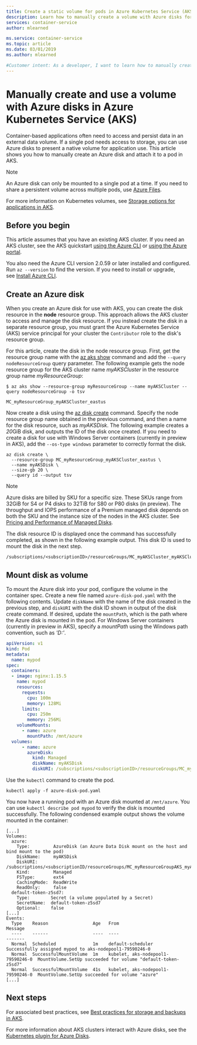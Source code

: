 ```yaml
---
title: Create a static volume for pods in Azure Kubernetes Service (AKS)
description: Learn how to manually create a volume with Azure disks for use with a pod in Azure Kubernetes Service (AKS)
services: container-service
author: mlearned

ms.service: container-service
ms.topic: article
ms.date: 03/01/2019
ms.author: mlearned

#Customer intent: As a developer, I want to learn how to manually create and attach storage to a specific pod in AKS.
---
```


# Manually create and use a volume with Azure disks in Azure Kubernetes Service (AKS)

Container-based applications often need to access and persist data in an external data volume. If a single pod needs access to storage, you can use Azure disks to present a native volume for application use. This article shows you how to manually create an Azure disk and attach it to a pod in AKS.

> [!NOTE]
> An Azure disk can only be mounted to a single pod at a time. If you need to share a persistent volume across multiple pods, use [Azure Files][azure-files-volume].

For more information on Kubernetes volumes, see [Storage options for applications in AKS][concepts-storage].

## Before you begin

This article assumes that you have an existing AKS cluster. If you need an AKS cluster, see the AKS quickstart [using the Azure CLI][aks-quickstart-cli] or [using the Azure portal][aks-quickstart-portal].

You also need the Azure CLI version 2.0.59 or later installed and configured. Run `az --version` to find the version. If you need to install or upgrade, see [Install Azure CLI][install-azure-cli].

## Create an Azure disk

When you create an Azure disk for use with AKS, you can create the disk resource in the **node** resource group. This approach allows the AKS cluster to access and manage the disk resource. If you instead create the disk in a separate resource group, you must grant the Azure Kubernetes Service (AKS) service principal for your cluster the `Contributor` role to the disk's resource group.

For this article, create the disk in the node resource group. First, get the resource group name with the [az aks show][az-aks-show] command and add the `--query nodeResourceGroup` query parameter. The following example gets the node resource group for the AKS cluster name *myAKSCluster* in the resource group name *myResourceGroup*:

```azurecli-interactive
$ az aks show --resource-group myResourceGroup --name myAKSCluster --query nodeResourceGroup -o tsv

MC_myResourceGroup_myAKSCluster_eastus
```

Now create a disk using the [az disk create][az-disk-create] command. Specify the node resource group name obtained in the previous command, and then a name for the disk resource, such as *myAKSDisk*. The following example creates a *20*GiB disk, and outputs the ID of the disk once created. If you need to create a disk for use with Windows Server containers (currently in preview in AKS), add the `--os-type windows` parameter to correctly format the disk.

```azurecli-interactive
az disk create \
  --resource-group MC_myResourceGroup_myAKSCluster_eastus \
  --name myAKSDisk \
  --size-gb 20 \
  --query id --output tsv
```

> [!NOTE]
> Azure disks are billed by SKU for a specific size. These SKUs range from 32GiB for S4 or P4 disks to 32TiB for S80 or P80 disks (in preview). The throughput and IOPS performance of a Premium managed disk depends on both the SKU and the instance size of the nodes in the AKS cluster. See [Pricing and Performance of Managed Disks][managed-disk-pricing-performance].

The disk resource ID is displayed once the command has successfully completed, as shown in the following example output. This disk ID is used to mount the disk in the next step.

```console
/subscriptions/<subscriptionID>/resourceGroups/MC_myAKSCluster_myAKSCluster_eastus/providers/Microsoft.Compute/disks/myAKSDisk
```

## Mount disk as volume

To mount the Azure disk into your pod, configure the volume in the container spec. Create a new file named `azure-disk-pod.yaml` with the following contents. Update `diskName` with the name of the disk created in the previous step, and `diskURI` with the disk ID shown in output of the disk create command. If desired, update the `mountPath`, which is the path where the Azure disk is mounted in the pod. For Windows Server containers (currently in preview in AKS), specify a *mountPath* using the Windows path convention, such as *'D:'*.

```yaml
apiVersion: v1
kind: Pod
metadata:
  name: mypod
spec:
  containers:
  - image: nginx:1.15.5
    name: mypod
    resources:
      requests:
        cpu: 100m
        memory: 128Mi
      limits:
        cpu: 250m
        memory: 256Mi
    volumeMounts:
      - name: azure
        mountPath: /mnt/azure
  volumes:
      - name: azure
        azureDisk:
          kind: Managed
          diskName: myAKSDisk
          diskURI: /subscriptions/<subscriptionID>/resourceGroups/MC_myAKSCluster_myAKSCluster_eastus/providers/Microsoft.Compute/disks/myAKSDisk
```

Use the `kubectl` command to create the pod.

```console
kubectl apply -f azure-disk-pod.yaml
```

You now have a running pod with an Azure disk mounted at `/mnt/azure`. You can use `kubectl describe pod mypod` to verify the disk is mounted successfully. The following condensed example output shows the volume mounted in the container:

```
[...]
Volumes:
  azure:
    Type:         AzureDisk (an Azure Data Disk mount on the host and bind mount to the pod)
    DiskName:     myAKSDisk
    DiskURI:      /subscriptions/<subscriptionID/resourceGroups/MC_myResourceGroupAKS_myAKSCluster_eastus/providers/Microsoft.Compute/disks/myAKSDisk
    Kind:         Managed
    FSType:       ext4
    CachingMode:  ReadWrite
    ReadOnly:     false
  default-token-z5sd7:
    Type:        Secret (a volume populated by a Secret)
    SecretName:  default-token-z5sd7
    Optional:    false
[...]
Events:
  Type    Reason                 Age   From                               Message
  ----    ------                 ----  ----                               -------
  Normal  Scheduled              1m    default-scheduler                  Successfully assigned mypod to aks-nodepool1-79590246-0
  Normal  SuccessfulMountVolume  1m    kubelet, aks-nodepool1-79590246-0  MountVolume.SetUp succeeded for volume "default-token-z5sd7"
  Normal  SuccessfulMountVolume  41s   kubelet, aks-nodepool1-79590246-0  MountVolume.SetUp succeeded for volume "azure"
[...]
```

## Next steps

For associated best practices, see [Best practices for storage and backups in AKS][operator-best-practices-storage].

For more information about AKS clusters interact with Azure disks, see the [Kubernetes plugin for Azure Disks][kubernetes-disks].

<!-- LINKS - external -->
[kubernetes-disks]: https://github.com/kubernetes/examples/blob/master/staging/volumes/azure_disk/README.md
[kubernetes-volumes]: https://kubernetes.io/docs/concepts/storage/volumes/
[managed-disk-pricing-performance]: https://azure.microsoft.com/pricing/details/managed-disks/

<!-- LINKS - internal -->
[az-disk-list]: /cli/azure/disk#az-disk-list
[az-disk-create]: /cli/azure/disk#az-disk-create
[az-group-list]: /cli/azure/group#az-group-list
[az-resource-show]: /cli/azure/resource#az-resource-show
[aks-quickstart-cli]: kubernetes-walkthrough.md
[aks-quickstart-portal]: kubernetes-walkthrough-portal.md
[az-aks-show]: /cli/azure/aks#az-aks-show
[install-azure-cli]: /cli/azure/install-azure-cli
[azure-files-volume]: azure-files-volume.md
[operator-best-practices-storage]: operator-best-practices-storage.md
[concepts-storage]: concepts-storage.md
